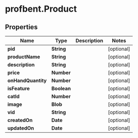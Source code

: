 # profbent.Product

## Properties
Name | Type | Description | Notes
------------ | ------------- | ------------- | -------------
**pid** | **String** |  | [optional] 
**productName** | **String** |  | [optional] 
**description** | **String** |  | [optional] 
**price** | **Number** |  | [optional] 
**onHandQuantity** | **Number** |  | [optional] 
**isFeature** | **Boolean** |  | [optional] 
**catId** | **Number** |  | [optional] 
**image** | **Blob** |  | [optional] 
**vid** | **String** |  | [optional] 
**createdOn** | **Date** |  | [optional] 
**updatedOn** | **Date** |  | [optional] 
